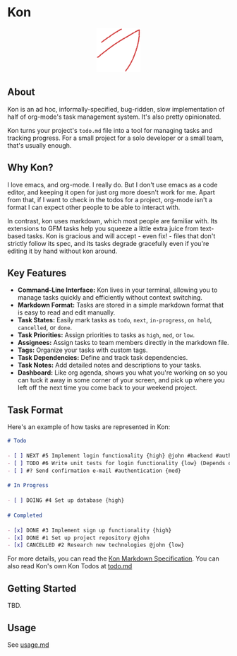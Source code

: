 # Kon

<p align="center">
  <img src="images/kon_logo.png" width="100" alt="Kon Logo" />
</p>

## About

Kon is an ad hoc, informally-specified, bug-ridden, slow implementation of half
of org-mode's task management system. It's also pretty opinionated.

Kon turns your project's `todo.md` file into a tool for managing tasks and
tracking progress. For a small project for a solo developer or a small team,
that's usually enough.

## Why Kon?

I love emacs, and org-mode. I really do. But I don't use emacs as a code editor,
and keeping it open for just org more doesn't work for me. Apart from that, if I
want to check in the todos for a project, org-mode isn't a format I can expect
other people to be able to interact with.

In contrast, kon uses markdown, which most people are familiar with. Its
extensions to GFM tasks help you squeeze a little extra juice from text-based
tasks. Kon is gracious and will accept - even fix! - files that don't strictly
follow its spec, and its tasks degrade gracefully even if you're editing it by
hand without kon around.

## Key Features

- **Command-Line Interface:** Kon lives in your terminal, allowing you to manage
  tasks quickly and efficiently without context switching.
- **Markdown Format:** Tasks are stored in a simple markdown format that is easy
  to read and edit manually.
- **Task States:** Easily mark tasks as `todo`, `next`, `in-progress`, `on
hold`, `cancelled`, or `done`.
- **Task Priorities:** Assign priorities to tasks as `high`, `med`, or `low`.
- **Assignees:** Assign tasks to team members directly in the markdown file.
- **Tags:** Organize your tasks with custom tags.
- **Task Dependencies:** Define and track task dependencies.
- **Task Notes:** Add detailed notes and descriptions to your tasks.
- **Dashboard:** Like org agenda, shows you what you're working on so you can
  tuck it away in some corner of your screen, and pick up where you left off the
  next time you come back to your weekend project.

## Task Format

Here's an example of how tasks are represented in Kon:

```markdown
# Todo

- [ ] NEXT #5 Implement login functionality {high} @john #backend #authentication
- [ ] TODO #6 Write unit tests for login functionality {low} (Depends on #1) #testing
- [ ] #? Send confirmation e-mail #authentication {med}

# In Progress

- [ ] DOING #4 Set up database {high}

# Completed

- [x] DONE #3 Implement sign up functionality {high}
- [x] DONE #1 Set up project repository @john
- [x] CANCELLED #2 Research new technologies @john {low}
```

For more details, you can read the [Kon Markdown Specification](doc/task_spec.md). 
You can also read Kon's own Kon Todos at [todo.md](todo.md)

## Getting Started

TBD.

## Usage

See [usage.md](doc/usage.md)
